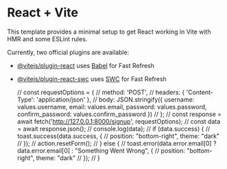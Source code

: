 # React + Vite

This template provides a minimal setup to get React working in Vite with HMR and some ESLint rules.

Currently, two official plugins are available:

- [@vitejs/plugin-react](https://github.com/vitejs/vite-plugin-react/blob/main/packages/plugin-react/README.md) uses [Babel](https://babeljs.io/) for Fast Refresh
- [@vitejs/plugin-react-swc](https://github.com/vitejs/vite-plugin-react-swc) uses [SWC](https://swc.rs/) for Fast Refresh



   // const requestOptions = {
                                                //     method: 'POST',
                                                //     headers: { 'Content-Type': 'application/json' },
                                                //     body: JSON.stringify({ username: values.username, email: values.email, password: values.password, confirm_password: values.confirm_password })
                                                // };
                                                // const response = await fetch('http://127.0.0.1:8000/signup', requestOptions);
                                                // const data = await response.json();
                                                // console.log(data);
                                                // if (data.success) {
                                                //     toast.success(data.success, {
                                                //         position: "bottom-right", theme: "dark"
                                                //     });
                                                //     action.resetForm();
                                                // } else {
                                                //     toast.error(data.error.email[0] ? data.error.email[0] : "Something Went Wrong", {
                                                //         position: "bottom-right", theme: "dark"
                                                //     });
                                                // }